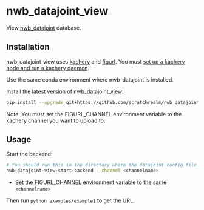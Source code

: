 # nwb_datajoint_view

View [nwb_datajoint](https://github.com/LorenFrankLab/nwb_datajoint) database.

## Installation

nwb_datajoint_view uses [kachery](https://github.com/kacheryhub/kachery-doc/blob/main/README.md) and [figurl](https://github.com/magland/figurl/blob/main/README.md). You must [set up a kachery node and run a kachery daemon](https://github.com/kacheryhub/kachery-doc/blob/main/doc/hostKacheryNode.md).

Use the same conda environment where nwb_datajoint is installed.

Install the latest version of nwb_datajoint_view:

```bash
pip install --upgrade git+https://github.com/scratchrealm/nwb_datajoint_view
```

Note: You must set the FIGURL_CHANNEL environment variable to the kachery channel you want to upload to.

## Usage

Start the backend:

```bash
# You should run this in the directory where the datajoint config file resides so that it can properly connect to the MySQL database
nwb-datajoint-view-start-backend --channel <channelname>
```

* Set the FIGURL_CHANNEL environment variable to the same `<channelname>`

Then run `python examples/example1` to get the URL.
